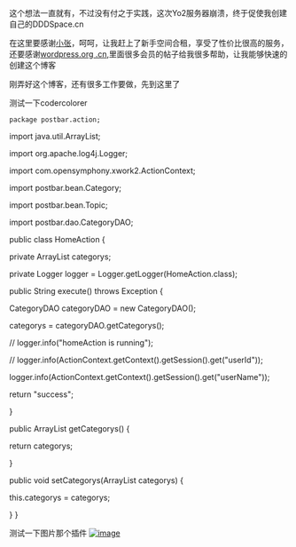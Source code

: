 

这个想法一直就有，不过没有付之于实践，这次Yo2服务器崩溃，终于促使我创建自己的DDDSpace.cn

在这里要感谢[小张](http://hengtian.org/)，呵呵，让我赶上了新手空间合租，享受了性价比很高的服务，还要感谢[wordpress.org
.cn](http://wordpress.org.cn),里面很多会员的帖子给我很多帮助，让我能够快速的创建这个博客

刚弄好这个博客，还有很多工作要做，先到这里了

测试一下codercolorer

`package postbar.action;`

import java.util.ArrayList;

import org.apache.log4j.Logger;

import com.opensymphony.xwork2.ActionContext;

import postbar.bean.Category;

import postbar.bean.Topic;

import postbar.dao.CategoryDAO;

public class HomeAction {

private ArrayList categorys;

private Logger logger = Logger.getLogger(HomeAction.class);

public String execute() throws Exception {

CategoryDAO categoryDAO = new CategoryDAO();

categorys = categoryDAO.getCategorys();

// logger.info("homeAction is running");

// logger.info(ActionContext.getContext().getSession().get("userId"));

logger.info(ActionContext.getContext().getSession().get("userName"));

return "success";

}

public ArrayList getCategorys() {

return categorys;

}

public void setCategorys(ArrayList categorys) {

this.categorys = categorys;

} }

测试一下图片那个插件
[![image](https://e25ba8-log4d-c.dijingchao.com/upload_dropbox/201612/404.png)](http://img9.2u.com.cn/desk_pic/big_247/246953.jpg)


